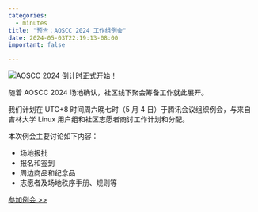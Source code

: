 ```yaml
---
categories:
  - minutes
title: "预告：AOSCC 2024 工作组例会"
date: 2024-05-03T22:19:13-08:00
important: false

---
```

![AOSCC 2024 倒计时正式开始！](/assets/news/coffee-break/20240427/imgs/aoscc-2024.png)

随着 AOSCC 2024 场地确认，社区线下聚会筹备工作就此展开。

我们计划在 UTC+8 时间周六晚七时（5 月 4 日）于腾讯会议组织例会，与来自吉林大学 Linux 用户组和社区志愿者商讨工作计划和分配。

本次例会主要讨论如下内容：

- 场地报批
- 报名和签到
- 周边商品和纪念品
- 志愿者及场地秩序手册、规则等

[参加例会 >>](https://meeting.tencent.com/dm/M2REF3Mn4KgQ)
